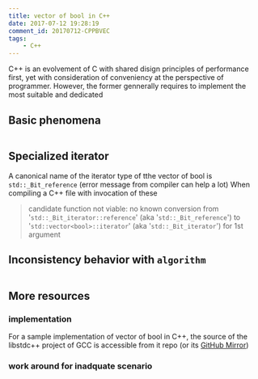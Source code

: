 ```yaml
---
title: vector of bool in C++
date: 2017-07-12 19:28:19
comment_id: 20170712-CPPBVEC
tags:
    - C++
---
```


C++ is an evolvement of C with shared disign principles of performance first, 
yet with consideration of conveniency at the perspective of programmer. 
However, the former gennerally requires to implement the most suitable and 
dedicated 


<!-- more -->
## Basic phenomena  ##

```

```


## Specialized iterator ##
A canonical name of the iterator type of tthe vector of bool is 
`std::_Bit_reference` (error message from compiler can help a lot)
When compiling a C++ file with invocation of these 
> candidate function not viable: no known conversion from 
> '`std::_Bit_iterator::reference`' (aka '`std::_Bit_reference`') 
> to '`std::vector<bool>::iterator`' (aka '`std::_Bit_iterator`') for 1st argument



## Inconsistency behavior with `algorithm`

```
```

## More resources ##

### implementation ###

For a sample implementation of vector of bool in C++, the source of the libstdc++ project of GCC is accessible from it repo (or its [GitHub Mirror](https://github.com/gcc-mirror/gcc/blob/master/libstdc%2B%2B-v3/include/bits/stl_bvector.h))

### work around for inadquate scenario ###
